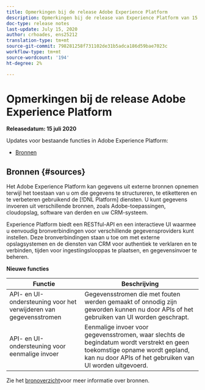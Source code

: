 ```yaml
---
title: Opmerkingen bij de release Adobe Experience Platform
description: Opmerkingen bij de release van Experience Platform van 15 juli 2020
doc-type: release notes
last-update: July 15, 2020
author: crhoades, ens25212
translation-type: tm+mt
source-git-commit: 798281258f731102de31b5adca186d59bae7023c
workflow-type: tm+mt
source-wordcount: '194'
ht-degree: 2%

---
```



# Opmerkingen bij de release Adobe Experience Platform

**Releasedatum: 15 juli 2020**

Updates voor bestaande functies in Adobe Experience Platform:

- [Bronnen](#sources)

## Bronnen {#sources}

Het Adobe Experience Platform kan gegevens uit externe bronnen opnemen terwijl het toestaan van u om die gegevens te structureren, te etiketteren en te verbeteren gebruikend de [!DNL Platform] diensten. U kunt gegevens invoeren uit verschillende bronnen, zoals Adobe-toepassingen, cloudopslag, software van derden en uw CRM-systeem.

Experience Platform biedt een RESTful-API en een interactieve UI waarmee u eenvoudig bronverbindingen voor verschillende gegevensproviders kunt instellen. Deze bronverbindingen staan u toe om met externe opslagsystemen en de diensten van CRM voor authentiek te verklaren en te verbinden, tijden voor ingestiingslooppas te plaatsen, en gegevensinvoer te beheren.

**Nieuwe functies**

| Functie | Beschrijving |
| ------- | ----------- |
| API- en UI-ondersteuning voor het verwijderen van gegevensstromen | Gegevensstromen die met fouten werden gemaakt of onnodig zijn geworden kunnen nu door APIs of het gebruiken van UI worden geschrapt. |
| API- en UI-ondersteuning voor eenmalige invoer | Eenmalige invoer voor gegevensstromen, waar slechts de begindatum wordt verstrekt en geen toekomstige opname wordt gepland, kan nu door APIs of het gebruiken van UI worden uitgevoerd. |

Zie het [bronoverzicht](../../sources/home.md)voor meer informatie over bronnen.